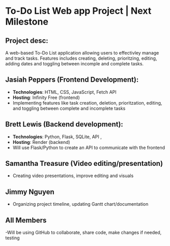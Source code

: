 # To-Do List Web app Project | Next Milestone 
## Project desc: 
A web-based To-Do List application allowing users to effectivley manage and track tasks. Features includes creating, deleting, prioritzing, editing, adding dates and toggling between incomple and complete tasks. 
## Jasiah Peppers (Frontend Development): 
 - **Technologies**: HTML, CSS, JavaScript, Fetch API
 - **Hosting**: Infinity Free (frontend)
 - Implementing features like task creation, deletion, prioritzation, editing, and toggling between complete and incomplete tasks
## Brett Lewis (Backend development): 
 - **Technologies**: Python, Flask, SQLite, API ,
 - **Hosting**: Render (backend)
 - Will use Flask/Python to create an API to communicate with the frontend
## Samantha Treasure (Video editing/presentation) 
 - Creating video presentations, improve editing and visuals 
## Jimmy Nguyen 
 - Organizing project timeline, updating Gantt chart/documentation 


## All Members 
-Will be using GitHub to collaborate, share code, make changes if needed, testing


